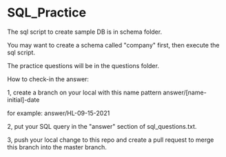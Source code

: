 # SQL_Practice

The sql script to create sample DB is in schema folder.

You may want to create a schema called "company" first, then execute the sql script.

The practice questions will be in the questions folder. 

How to check-in the answer:


1, create a branch on your local with this name pattern answer/[name-initial]-date

for example: answer/HL-09-15-2021

2, put your SQL query in the "answer" section of sql_questions.txt.


3, push your local change to this repo and create a pull request to merge this branch into the master branch.

